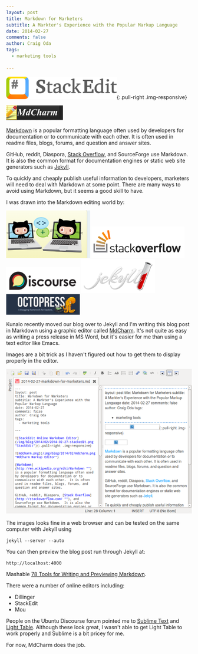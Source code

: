 ```yaml
---
layout: post
title: Markdown for Marketers 
subtitle: A Markter's Experience with the Popular Markup Language
date: 2014-02-27
comments: false
author: Craig Oda
tags:
  - marketing tools

---
```


![StackEdit Online Markdown Editor](/img/blog/2014/02/2014-02-27-stackedit.png "StackEdit"){:.pull-right .img-responsive}

![mdcharm.png](/img/blog/2014/02/mdcharm.png "MdCharm Markup Editor")

[Markdown](http://en.wikipedia.org/wiki/Markdown "Markdown Wikipedia Entry") is a popular formatting language often used by developers for documentation or to communicate with each other.  It is often used in readme files, blogs, forums, and question and answer sites.

GitHub, reddit, Diaspora, [Stack Overflow](http://stackoverflow.com/ "Stack Overflow"), and SourceForge use Markdown.  It is also the common format for documentation engines or static web site generators such as [Jekyll](http://jekyllrb.com/ "Jekyll").  

To quickly and cheaply publish useful information to developers, marketers will need to deal with Markdown at some point.  There are many ways to avoid using Markdown, but it seems a good skill to have.

I was drawn into the Markdown editing world by:

![GitHub.png](/img/blog/2014/02/GitHub.png "GitHub Cats")
![StackOverflow.png](/img/blog/2014/02/StackOverflow.png "Stack Overflow Answers")
![Discourse.png](/img/blog/2014/02/Discourse.png "Discourse")
![jekyll.png](/img/blog/2014/02/jekyll.png "Jekyll")
![octopress.png](/img/blog/2014/02/octopress.png "Octopress")


Kunalo recently moved our blog over to Jekyll and I'm writing this blog post in Markdown using a graphic editor called [MdCharm](http://www.mdcharm.com/ "MdCharm main site").  It's not quite as easy as writing a press release in MS Word, but it's easier for me than using a text editor like Emacs.

Images are a bit trick as I haven't figured out how to get them to display properly in the editor.

![mdcharm_screenshot.png](/img/blog/2014/02/mdcharm_screenshot.png " MdCharm Screenshot")

The images looks fine in a web browser and can be tested on the same computer with Jekyll using 
```$
jekyll --server --auto
```

You can then preview the blog post run through Jekyll at: 
```
http://localhost:4000
```

Mashable [78 Tools for Writing and Previewing Markdown](http://mashable.com/2013/06/24/markdown-tools/ "Mashable article on Markdown tools").


There were a number of online editors including:
- Dillinger
- StackEdit
- Mou

People on the Ubuntu Discourse forum pointed me to [Sublime Text](http://www.sublimetext.com/ "main sublime site") and [Light Table](http://www.lighttable.com/ "Light Table editor").  Although these look great, I wasn't able to get Light Table to work properly and Sublime is a bit pricey for me.  

For now, MdCharm does the job.

 

 
